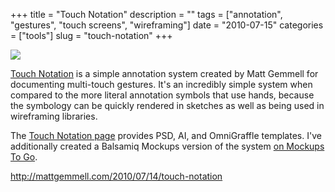 +++
title = "Touch Notation"
description = ""
tags = ["annotation", "gestures", "touch screens", "wireframing"]
date = "2010-07-15"
categories = ["tools"]
slug = "touch-notation"
+++


<div class="tool-screenshot mb1"><a href="http://mattgemmell.com/2010/07/14/touch-notation"><img id="bluga-thumbnail-2771" class="bluga-thumbnail custom" src="/media/bluga/
wt5230824d00b4f_custom.jpg"/></a></div><p><a href="http://mattgemmell.com/2010/07/14/touch-notation">Touch Notation</a> is a simple annotation system created by Matt Gemmell for documenting multi-touch gestures. It's an incredibly simple system when compared to the more literal annotation symbols that use hands, because the symbology can be quickly rendered in sketches as well as being used in wireframing libraries.</p>

<p>The <a href="http://mattgemmell.com/2010/07/14/touch-notation">Touch Notation page</a> provides PSD, AI, and OmniGraffle templates. I've additionally created a Balsamiq Mockups version of the system <a href="http://mockupstogo.net/touch-notation">on Mockups To Go</a>.</p>

  
<p><a href="http://mattgemmell.com/2010/07/14/touch-notation">http://mattgemmell.com/2010/07/14/touch-notation</a></p>
      
